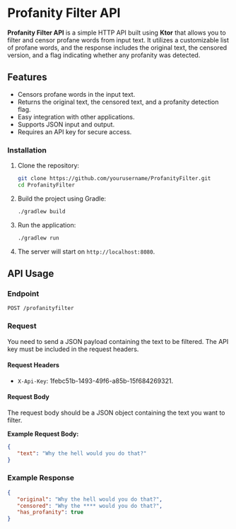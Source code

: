# Profanity Filter API

**Profanity Filter API** is a simple HTTP API built using **Ktor** that allows you to filter and censor profane words from input text. It utilizes a customizable list of profane words, and the response includes the original text, the censored version, and a flag indicating whether any profanity was detected.

## Features

- Censors profane words in the input text.
- Returns the original text, the censored text, and a profanity detection flag.
- Easy integration with other applications.
- Supports JSON input and output.
- Requires an API key for secure access.

### Installation

1. Clone the repository:
    ```bash
    git clone https://github.com/yourusername/ProfanityFilter.git
    cd ProfanityFilter
    ```

2. Build the project using Gradle:
    ```bash
    ./gradlew build
    ```

3. Run the application:
    ```bash
    ./gradlew run
    ```

4. The server will start on `http://localhost:8080`.

## API Usage

### Endpoint

`POST /profanityfilter`

### Request

You need to send a JSON payload containing the text to be filtered. The API key must be included in the request headers.

#### Request Headers

- `X-Api-Key`: 1febc51b-1493-49f6-a85b-15f684269321.

#### Request Body

The request body should be a JSON object containing the text you want to filter.

**Example Request Body:**
```json
{
   "text": "Why the hell would you do that?"
}
```

### Example Response
```json
{
   "original": "Why the hell would you do that?",
   "censored": "Why the **** would you do that?",
   "has_profanity": true
}
```



